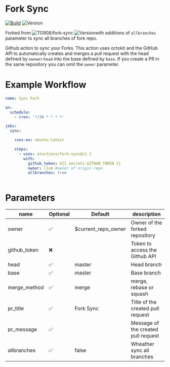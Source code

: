 # Fork Sync
[![Build](https://github.com/atactions/fork-sync/workflows/Build%20and%20publish%20result/badge.svg)](https://github.com/atactions/fork-sync/actions?workflow=Build%20and%20publish%20result)
![Version](https://img.shields.io/github/v/release/atactions/fork-sync?style=flat-square)

Forked from ![TG908/fork-sync](https://github.com/TG908/fork-sync) ![Version](https://img.shields.io/github/v/release/tg908/fork-sync?style=flat-square)with additions of `allbranches` parameter to sync all branches of fork repo.

Github action to sync your Forks.
This action uses octokit and the GitHub API to automatically creates and merges a pull request with the head defined by `ownwer`:`head` into the base defined by `base`. If you create a PR in the same repository you can omit the `owner` parameter.

# Example Workflow

```yml
name: Sync Fork

on:
  schedule:
    - cron: '*/30 * * * *'

jobs:
  sync:

    runs-on: ubuntu-latest

    steps:
      - uses: atactions/fork-sync@v1.1
        with:
          github_token: ${{ secrets.GITHUB_TOKEN }}
          owner: llvm #owner of origin repo 
          allbranches: true
          
```

# Parameters

|  name           |   Optional  |   Default              |   description                                       |
|---              |---          |---                     |---                                                  |
|   owner         | ✅          | $current_repo_owner    |   Owner of the forked repository                     |
|   github_token  | ❌          |                        |   Token  to access the Github API                    |
|   head          | ✅          | master                 |   Head branch                                        |
|   base          | ✅          | master                 |   Base branch                                        |
|   merge_method  | ✅          | merge                  |   merge, rebase or squash                            |
|   pr_title      | ✅          | Fork Sync              |   Title of the created pull request                  |
|   pr_message    | ✅          |                        |   Message of the created pull request                |
|   allbranches   | ✅          |    false               |   Wheather sync all branches               |

